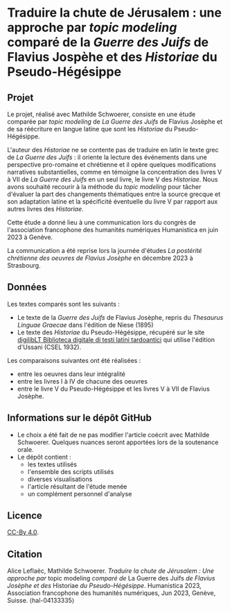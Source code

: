 # Traduire la chute de Jérusalem : une approche par _topic modeling_ comparé de la _Guerre des Juifs_ de Flavius Jospèhe et des _Historiae_ du Pseudo-Hégésippe


## Projet
Le projet, réalisé avec Mathilde Schwoerer, consiste en une étude comparée par _topic modeling_ de _La Guerre des Juifs_ de Flavius Josèphe et de sa réécriture en langue latine que sont les _Historiae_ du Pseudo-Hégésippe.

L'auteur des _Historiae_ ne se contente pas de traduire en latin le texte grec de _La Guerre des Juifs_ : il oriente la lecture des événements dans une perspective pro-romaine et chrétienne et il opère quelques modifications narratives substantielles, comme en témoigne la concentration des livres V à VII de _La Guerre des Juifs_ en un seul livre, le livre V des _Historiae_. Nous avons souhaité recourir à la méthode du _topic modeling_ pour tâcher d'évaluer la part des changements thématiques entre la source grecque et son adaptation latine et la spécificité éventuelle du livre V par rapport aux autres livres des _Historiae_.

Cette étude a donné lieu à une communication lors du congrès de l'association francophone des humanités numériques Humanistica en juin 2023 à Genève.

La communication a été reprise lors la journée d'études _La postérité chrétienne des oeuvres de Flavius Josèphe_ en décembre 2023 à Strasbourg.

## Données
Les textes comparés sont les suivants :
* Le texte de la _Guerre des Juifs_ de Flavius Josèphe, repris du _Thesaurus Linguae Graecae_ dans l'édition de Niese (1895)
* Le texte des _Historiae_ du Pseudo-Hégésippe, récupéré sur le site [digilibLT Biblioteca digitale di testi latini tardoantici](https://digiliblt.uniupo.it/opera.php) qui utilise l'édition d'Ussani (CSEL 1932).

Les comparaisons suivantes ont été réalisées :
- entre les oeuvres dans leur intégralité
- entre les livres I à IV de chacune des oeuvres
- entre le livre V du Pseudo-Hégésippe et les livres V à VII de Flavius Josèphe.

## Informations sur le dépôt GitHub
* Le choix a été fait de ne pas modifier l'article coécrit avec Mathilde Schwoerer. Quelques nuances seront apportées lors de la soutenance orale.
* Le dépôt contient :
  - les textes utilisés
  - l'ensemble des scripts utilisés
  - diverses visualisations
  - l'article résultant de l'étude menée
  - un complément personnel d'analyse

## Licence
[CC-By 4.0](https://creativecommons.org/licenses/by/4.0/).

## Citation
Alice Leflaëc, Mathilde Schwoerer. _Traduire la chute de Jérusalem : Une approche par_ topic modeling _comparé de_ La Guerre des Juifs _de Flavius Josèphe et des_ Historiae _du Pseudo-Hégésippe_. Humanistica 2023, Association francophone des humanités numériques, Jun 2023, Genève, Suisse. ⟨hal-04133335⟩